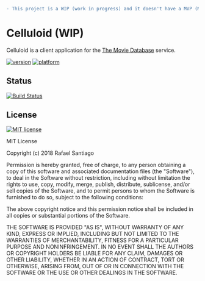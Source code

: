 ```diff
- This project is a WIP (work in progress) and it doesn't have a MVP (Minimal Viable Product) yet.
```

# Celluloid (WIP)
Celluloid is a client application for the [The Movie Database](https://www.themoviedb.org/) service.

[![version](https://img.shields.io/badge/version-alpha-ababab.svg)](https://github.com/rmxsantiago/celluloid)
[![platform](https://img.shields.io/badge/platform-android-green.svg)](https://github.com/rmxsantiago/celluloid)

## Status
[![Build Status](https://travis-ci.org/rmxsantiago/celluloid.svg?branch=master)](https://travis-ci.org/rmxsantiago/celluloid)


## License
[![MIT license](https://img.shields.io/badge/License-MIT-blue.svg)](https://github.com/rmxsantiago/celluloid)

MIT License

Copyright (c) 2018 Rafael Santiago

Permission is hereby granted, free of charge, to any person obtaining a copy
of this software and associated documentation files (the "Software"), to deal
in the Software without restriction, including without limitation the rights
to use, copy, modify, merge, publish, distribute, sublicense, and/or sell
copies of the Software, and to permit persons to whom the Software is
furnished to do so, subject to the following conditions:

The above copyright notice and this permission notice shall be included in all
copies or substantial portions of the Software.

THE SOFTWARE IS PROVIDED "AS IS", WITHOUT WARRANTY OF ANY KIND, EXPRESS OR
IMPLIED, INCLUDING BUT NOT LIMITED TO THE WARRANTIES OF MERCHANTABILITY,
FITNESS FOR A PARTICULAR PURPOSE AND NONINFRINGEMENT. IN NO EVENT SHALL THE
AUTHORS OR COPYRIGHT HOLDERS BE LIABLE FOR ANY CLAIM, DAMAGES OR OTHER
LIABILITY, WHETHER IN AN ACTION OF CONTRACT, TORT OR OTHERWISE, ARISING FROM,
OUT OF OR IN CONNECTION WITH THE SOFTWARE OR THE USE OR OTHER DEALINGS IN THE
SOFTWARE.
